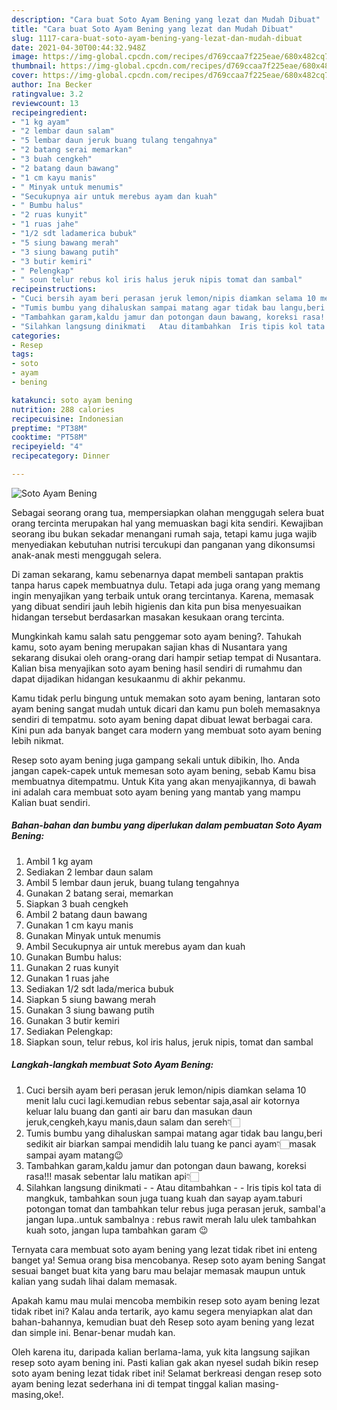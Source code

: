 ```yaml
---
description: "Cara buat Soto Ayam Bening yang lezat dan Mudah Dibuat"
title: "Cara buat Soto Ayam Bening yang lezat dan Mudah Dibuat"
slug: 1117-cara-buat-soto-ayam-bening-yang-lezat-dan-mudah-dibuat
date: 2021-04-30T00:44:32.948Z
image: https://img-global.cpcdn.com/recipes/d769ccaa7f225eae/680x482cq70/soto-ayam-bening-foto-resep-utama.jpg
thumbnail: https://img-global.cpcdn.com/recipes/d769ccaa7f225eae/680x482cq70/soto-ayam-bening-foto-resep-utama.jpg
cover: https://img-global.cpcdn.com/recipes/d769ccaa7f225eae/680x482cq70/soto-ayam-bening-foto-resep-utama.jpg
author: Ina Becker
ratingvalue: 3.2
reviewcount: 13
recipeingredient:
- "1 kg ayam"
- "2 lembar daun salam"
- "5 lembar daun jeruk buang tulang tengahnya"
- "2 batang serai memarkan"
- "3 buah cengkeh"
- "2 batang daun bawang"
- "1 cm kayu manis"
- " Minyak untuk menumis"
- "Secukupnya air untuk merebus ayam dan kuah"
- " Bumbu halus"
- "2 ruas kunyit"
- "1 ruas jahe"
- "1/2 sdt ladamerica bubuk"
- "5 siung bawang merah"
- "3 siung bawang putih"
- "3 butir kemiri"
- " Pelengkap"
- " soun telur rebus kol iris halus jeruk nipis tomat dan sambal"
recipeinstructions:
- "Cuci bersih ayam beri perasan jeruk lemon/nipis diamkan selama 10 menit lalu cuci lagi.kemudian rebus sebentar saja,asal air kotornya keluar lalu buang dan ganti air baru dan masukan daun jeruk,cengkeh,kayu manis,daun salam dan sereh👇🏻"
- "Tumis bumbu yang dihaluskan sampai matang agar tidak bau langu,beri sedikit air biarkan sampai mendidih lalu tuang ke panci ayam👇🏻masak sampai ayam matang😉"
- "Tambahkan garam,kaldu jamur dan potongan daun bawang, koreksi rasa!!! masak sebentar lalu matikan api👇🏻"
- "Silahkan langsung dinikmati   Atau ditambahkan  Iris tipis kol tata di mangkuk, tambahkan soun juga tuang kuah dan sayap ayam.taburi potongan tomat dan tambahkan telur rebus juga perasan jeruk, sambal&#39;a jangan lupa..untuk sambalnya : rebus rawit merah lalu ulek tambahkan kuah soto, jangan lupa tambahkan garam 😉"
categories:
- Resep
tags:
- soto
- ayam
- bening

katakunci: soto ayam bening 
nutrition: 288 calories
recipecuisine: Indonesian
preptime: "PT38M"
cooktime: "PT58M"
recipeyield: "4"
recipecategory: Dinner

---
```



![Soto Ayam Bening](https://img-global.cpcdn.com/recipes/d769ccaa7f225eae/680x482cq70/soto-ayam-bening-foto-resep-utama.jpg)

Sebagai seorang orang tua, mempersiapkan olahan menggugah selera buat orang tercinta merupakan hal yang memuaskan bagi kita sendiri. Kewajiban seorang ibu bukan sekadar menangani rumah saja, tetapi kamu juga wajib menyediakan kebutuhan nutrisi tercukupi dan panganan yang dikonsumsi anak-anak mesti menggugah selera.

Di zaman  sekarang, kamu sebenarnya dapat membeli santapan praktis tanpa harus capek membuatnya dulu. Tetapi ada juga orang yang memang ingin menyajikan yang terbaik untuk orang tercintanya. Karena, memasak yang dibuat sendiri jauh lebih higienis dan kita pun bisa menyesuaikan hidangan tersebut berdasarkan masakan kesukaan orang tercinta. 



Mungkinkah kamu salah satu penggemar soto ayam bening?. Tahukah kamu, soto ayam bening merupakan sajian khas di Nusantara yang sekarang disukai oleh orang-orang dari hampir setiap tempat di Nusantara. Kalian bisa menyajikan soto ayam bening hasil sendiri di rumahmu dan dapat dijadikan hidangan kesukaanmu di akhir pekanmu.

Kamu tidak perlu bingung untuk memakan soto ayam bening, lantaran soto ayam bening sangat mudah untuk dicari dan kamu pun boleh memasaknya sendiri di tempatmu. soto ayam bening dapat dibuat lewat berbagai cara. Kini pun ada banyak banget cara modern yang membuat soto ayam bening lebih nikmat.

Resep soto ayam bening juga gampang sekali untuk dibikin, lho. Anda jangan capek-capek untuk memesan soto ayam bening, sebab Kamu bisa membuatnya ditempatmu. Untuk Kita yang akan menyajikannya, di bawah ini adalah cara membuat soto ayam bening yang mantab yang mampu Kalian buat sendiri.

<!--inarticleads1-->

##### Bahan-bahan dan bumbu yang diperlukan dalam pembuatan Soto Ayam Bening:

1. Ambil 1 kg ayam
1. Sediakan 2 lembar daun salam
1. Ambil 5 lembar daun jeruk, buang tulang tengahnya
1. Gunakan 2 batang serai, memarkan
1. Siapkan 3 buah cengkeh
1. Ambil 2 batang daun bawang
1. Gunakan 1 cm kayu manis
1. Gunakan  Minyak untuk menumis
1. Ambil Secukupnya air untuk merebus ayam dan kuah
1. Gunakan  Bumbu halus:
1. Gunakan 2 ruas kunyit
1. Gunakan 1 ruas jahe
1. Sediakan 1/2 sdt lada/merica bubuk
1. Siapkan 5 siung bawang merah
1. Gunakan 3 siung bawang putih
1. Gunakan 3 butir kemiri
1. Sediakan  Pelengkap:
1. Siapkan  soun, telur rebus, kol iris halus, jeruk nipis, tomat dan sambal




<!--inarticleads2-->

##### Langkah-langkah membuat Soto Ayam Bening:

1. Cuci bersih ayam beri perasan jeruk lemon/nipis diamkan selama 10 menit lalu cuci lagi.kemudian rebus sebentar saja,asal air kotornya keluar lalu buang dan ganti air baru dan masukan daun jeruk,cengkeh,kayu manis,daun salam dan sereh👇🏻
1. Tumis bumbu yang dihaluskan sampai matang agar tidak bau langu,beri sedikit air biarkan sampai mendidih lalu tuang ke panci ayam👇🏻masak sampai ayam matang😉
1. Tambahkan garam,kaldu jamur dan potongan daun bawang, koreksi rasa!!! masak sebentar lalu matikan api👇🏻
1. Silahkan langsung dinikmati  -  - Atau ditambahkan -  - Iris tipis kol tata di mangkuk, tambahkan soun juga tuang kuah dan sayap ayam.taburi potongan tomat dan tambahkan telur rebus juga perasan jeruk, sambal&#39;a jangan lupa..untuk sambalnya : rebus rawit merah lalu ulek tambahkan kuah soto, jangan lupa tambahkan garam 😉




Ternyata cara membuat soto ayam bening yang lezat tidak ribet ini enteng banget ya! Semua orang bisa mencobanya. Resep soto ayam bening Sangat sesuai banget buat kita yang baru mau belajar memasak maupun untuk kalian yang sudah lihai dalam memasak.

Apakah kamu mau mulai mencoba membikin resep soto ayam bening lezat tidak ribet ini? Kalau anda tertarik, ayo kamu segera menyiapkan alat dan bahan-bahannya, kemudian buat deh Resep soto ayam bening yang lezat dan simple ini. Benar-benar mudah kan. 

Oleh karena itu, daripada kalian berlama-lama, yuk kita langsung sajikan resep soto ayam bening ini. Pasti kalian gak akan nyesel sudah bikin resep soto ayam bening lezat tidak ribet ini! Selamat berkreasi dengan resep soto ayam bening lezat sederhana ini di tempat tinggal kalian masing-masing,oke!.

